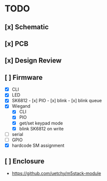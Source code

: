 # TODO

## [x] Schematic
## [x] PCB
## [x] Design Review

## [ ] Firmware
   - [x] CLI
   - [x] LED
   - [x] SK6812
         - [x] PIO
         - [x] blink
         - [x] blink queue
   - [x] Wiegand 
      - [x] CLI
      - [x] PIO
      - [x] get/set keypad mode
      - [x] blink SK6812 on write
   - [ ] serial
   - [ ] GPIO
   - [x] hardcode SM assignment

## [ ] Enclosure
   - https://github.com/uetchy/m5stack-module